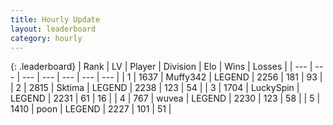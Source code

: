 ```yaml
---
title: Hourly Update
layout: leaderboard
category: hourly
---
```


{: .leaderboard}
| Rank | LV | Player | Division | Elo | Wins | Losses |
| --- | --- | --- | --- | --- | --- | --- |
| <span data-change="0">1</span> | 1637 | <span title="ID: 720567">Muffy342</span> | LEGEND | <span data-change="0">2256</span> | <span data-change="0">181</span> | <span data-change="0">93</span> |
| <span data-change="0">2</span> | 2815 | <span title="ID: 353063">Sktima</span> | LEGEND | <span data-change="0">2238</span> | <span data-change="0">123</span> | <span data-change="0">54</span> |
| <span data-change="0">3</span> | 1704 | <span title="ID: 498412">LuckySpin</span> | LEGEND | <span data-change="0">2231</span> | <span data-change="0">61</span> | <span data-change="0">16</span> |
| <span data-change="3">4</span> | 767 | <span title="ID: 740957">wuvea</span> | LEGEND | <span data-change="11">2230</span> | <span data-change="3">123</span> | <span data-change="1">58</span> |
| <span data-change="-1">5</span> | 1410 | <span title="ID: 540690">poon</span> | LEGEND | <span data-change="0">2227</span> | <span data-change="0">101</span> | <span data-change="0">51</span> |